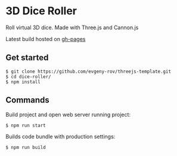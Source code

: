 # 3D Dice Roller
Roll virtual 3D dice. Made with Three.js and Cannon.js

Latest build hosted on [gh-pages](https://evgeny-rov.github.io/dice-roller/)
## Get started
```
$ git clone https://github.com/evgeny-rov/threejs-template.git
$ cd dice-roller/
$ npm install
```
## Commands
Build project and open web server running project:
```
$ npm run start
```
Builds code bundle with production settings:
```
$ npm run build
```
